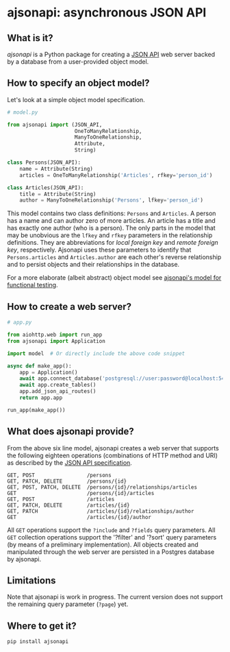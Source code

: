 # ajsonapi: asynchronous JSON API


## What is it?

*ajsonapi* is a Python package for creating a [JSON API][json-api] web server
backed by a database from a user-provided object model.


## How to specify an object model?

Let's look at a simple object model specification.

```python
# model.py

from ajsonapi import (JSON_API,
                      OneToManyRelationship,
                      ManyToOneRelationship,
                      Attribute,
                      String)

class Persons(JSON_API):
    name = Attribute(String)
    articles = OneToManyRelationship('Articles', rfkey='person_id')

class Articles(JSON_API):
    title = Attribute(String)
    author = ManyToOneRelationship('Persons', lfkey='person_id')
```

This model contains two class definitions: `Persons` and `Articles`. A person
has a name and can author zero of more articles. An article has a title and
has exactly one author (who is a person). The only parts in the model that may
be unobvious are the `lfkey` and `rfkey` parameters in the relationship
definitions. They are abbreviations for *local foreign key* and *remote
foreign key*, respectively. Ajsonapi uses these parameters to identify that
`Persons.articles` and `Articles.author` are each other's reverse relationship
and to persist objects and their relationships in the database.

For a more elaborate (albeit abstract) object model see [ajsonapi's model for
functional testing][functest-model].


## How to create a web server?

```python
# app.py

from aiohttp.web import run_app
from ajsonapi import Application

import model  # Or directly include the above code snippet

async def make_app():
    app = Application()
    await app.connect_database('postgresql://user:password@localhost:5432/db')
    await app.create_tables()
    app.add_json_api_routes()
    return app.app

run_app(make_app())
```

## What does ajsonapi provide?

From the above six line model, ajsonapi creates a web server that supports the
following eighteen operations (combinations of HTTP method and URI) as
described by the [JSON API specification][json-api-spec].

```
GET, POST                 /persons
GET, PATCH, DELETE        /persons/{id}
GET, POST, PATCH, DELETE  /persons/{id}/relationships/articles
GET                       /persons/{id}/articles
GET, POST                 /articles
GET, PATCH, DELETE        /articles/{id}
GET, PATCH                /articles/{id}/relationships/author
GET                       /articles/{id}/author
```

All `GET` operations support the `?include` and `?fields` query parameters.  All
`GET` collection operations support the '?filter' and '?sort' query parameters
(by means of a preliminary implementation).  All objects created and manipulated
through the web server are persisted in a Postgres database by ajsonapi.


## Limitations

Note that ajsonapi is work in progress. The current version does not support the
remaining query parameter (`?page`) yet.


## Where to get it?

```sh
pip install ajsonapi
```



[json-api]: https://jsonapi.org
[json-api-spec]: https://jsonapi.org/format
[functest-model]: https://gitlab.com/rvdg/ajsonapi/blob/master/ajsonapi/functests/model.py
